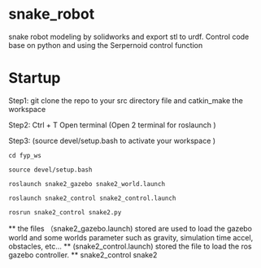 # snake_robot
snake robot modeling by solidworks and export stl to urdf. Control code base on python and using the Serpernoid control function 

# Startup 
Step1: git clone the repo to your src directory file and catkin_make the workspace 

Step2: Ctrl + T Open terminal (Open 2 terminal for roslaunch )

Step3: (source devel/setup.bash to activate your workspace )

    cd fyp_ws
    
    source devel/setup.bash
    
    roslaunch snake2_gazebo snake2_world.launch
    
    roslaunch snake2_control snake2_control.launch
    
    rosrun snake2_control snake2.py

** the files （snake2_gazebo.launch) stored are used to load the gazebo world and some worlds parameter such as gravity, simulation time accel, obstacles, etc...
** (snake2_control.launch) stored the file to load the ros gazebo controller.
**  snake2_control snake2
  


